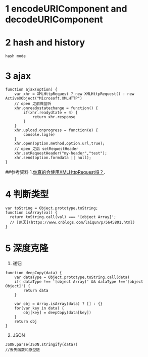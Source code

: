 # 1 encodeURIComponent and decodeURIComponent

# 2 hash and history
	hash mode 
# 3 ajax
```
function ajax(option) {
	var xhr = XMLHttpRequest ? new XMLHttpRequest() : new ActiveXObject("Microsoft.XMLHTTP")
	// open 之前做监听
	xhr.onreadystatechange = function() {
		if(xhr.readydtate = 4) {
			return xhr.response
		}
	}
	xhr.upload.onprogress = function(e) {
		console.log(e)
	}
	xhr.open(option.method,option.url,true);
	// open 之后 setRequestHeader
	xhr.setRequestHeader("my-header","test");
	xhr.send(option.formdata || null);
}
```
##参考资料
1.[你真的会使用XMLHttpRequest吗？](https://segmentfault.com/a/1190000004322487#articleHeader0).
# 4 判断类型
```
var toString = Object.prototype.toString;
function isArray(val) {
  return toString.call(val) === '[object Array]';
  // [原因](https://www.cnblogs.com/laiqun/p/5645801.html)
}

```
# 5 深度克隆
1. 递归
```
function deepCopy(data) {
	var dataType = Object.prototype.toString.call(data)
	if( dataType !== '[object Array]' && dataType !=='[object Object]') {
		return data
	}

	var obj = Array.isArray(data) ? [] : {}
	for(var key in data) {
		obj[key] = deepCopy(data[key])
	}
	return obj
}
```
2. JSON
```
JSON.parse(JSON.stringify(data))
//丢失函数和原型链
```
